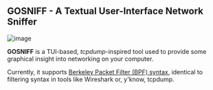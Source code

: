 ## GOSNIFF - A Textual User-Interface Network Sniffer

![image](https://user-images.githubusercontent.com/23296141/165598657-0b70e77b-fa97-4bf1-a013-6e273c443ddd.png)


**GOSNIFF** is a TUI-based, *tcpdump*-inspired tool used to provide some graphical insight into networking on your computer. 

Currently, it supports
[Berkeley Packet Filter (BPF) syntax](https://biot.com/capstats/bpf.html), identical to filtering syntax in tools like Wireshark or, y'know, tcpdump.
